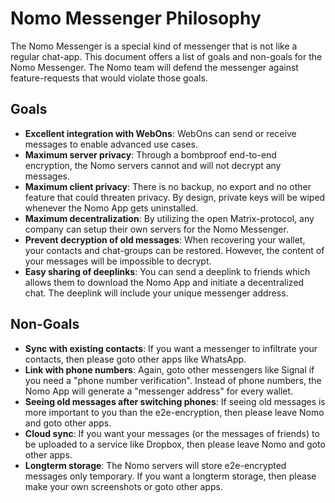 # Nomo Messenger Philosophy

The Nomo Messenger is a special kind of messenger that is not like a regular chat-app.
This document offers a list of goals and non-goals for the Nomo Messenger.
The Nomo team will defend the messenger against feature-requests that would violate those goals.

## Goals

- **Excellent integration with WebOns**: WebOns can send or receive messages to enable advanced use cases.
- **Maximum server privacy**: Through a bombproof end-to-end encryption, the Nomo servers cannot and will not decrypt any messages.
- **Maximum client privacy**: There is no backup, no export and no other feature that could threaten privacy. By design, private keys will be wiped whenever the Nomo App gets uninstalled.
- **Maximum decentralization**: By utilizing the open Matrix-protocol, any company can setup their own servers for the Nomo Messenger.
- **Prevent decryption of old messages**: When recovering your wallet, your contacts and chat-groups can be restored. However, the content of your messages will be impossible to decrypt.
- **Easy sharing of deeplinks**: You can send a deeplink to friends which allows them to download the Nomo App and initiate a decentralized chat. The deeplink will include your unique messenger address.

## Non-Goals

- **Sync with existing contacts**: If you want a messenger to infiltrate your contacts, then please goto other apps like WhatsApp.
- **Link with phone numbers**: Again, goto other messengers like Signal if you need a "phone number verification". Instead of phone numbers, the Nomo App will generate a "messenger address" for every wallet.
- **Seeing old messages after switching phones**: If seeing old messages is more important to you than the e2e-encryption, then please leave Nomo and goto other apps.
- **Cloud sync**: If you want your messages (or the messages of friends) to be uploaded to a service like Dropbox, then please leave Nomo and goto other apps.
- **Longterm storage**: The Nomo servers will store e2e-encrypted messages only temporary. If you want a longterm storage, then please make your own screenshots or goto other apps.

